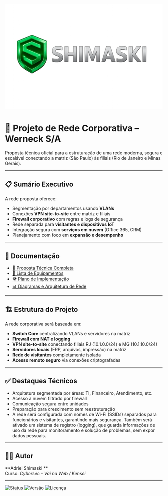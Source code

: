 

![alt text](</docs/shimaski.png>)

# 📡 Projeto de Rede Corporativa – Werneck S/A

Proposta técnica oficial para a estruturação de uma rede moderna, segura e escalável conectando a matriz (São Paulo) às filiais (Rio de Janeiro e Minas Gerais).

---

## 📋 Sumário Executivo

A rede proposta oferece:

- Segmentação por departamentos usando **VLANs**
- Conexões **VPN site-to-site** entre matriz e filiais
- **Firewall corporativo** com regras e logs de segurança
- Rede separada para **visitantes e dispositivos IoT**
- Integração segura com **serviços em nuvem** (Office 365, CRM)
- Planejamento com foco em **expansão e desempenho**

---

## 📁 Documentação

- [📄 Proposta Técnica Completa](docs/proposta-tecnica-completa.md)  
- [🧰 Lista de Equipamentos](docs/equipamentos/lista-equipamentos.md)  
- [🛠️ Plano de Implementação](docs/implementacao/plano-acao.md)  
- [📊 Diagramas e Arquitetura de Rede](docs/diagramas.md)

---

## 🏗️ Estrutura do Projeto

A rede corporativa será baseada em:

- **Switch Core** centralizando VLANs e servidores na matriz
- **Firewall com NAT e logging**
- **VPN site-to-site** conectando filiais RJ (10.1.0.0/24) e MG (10.1.10.0/24)
- **Servidores locais** (ERP, arquivos, impressão) na matriz
- **Rede de visitantes** completamente isolada
- **Acesso remoto seguro** via conexões criptografadas

---

## ✅ Destaques Técnicos

- Arquitetura segmentada por áreas: TI, Financeiro, Atendimento, etc.
- Acesso à nuvem filtrado por firewall
- Comunicação segura entre unidades
- Preparação para crescimento sem reestruturação
- A rede será configurada com nomes de Wi-Fi (SSIDs) separados para funcionários e visitantes, garantindo mais segurança.
Também será ativado um sistema de registro (logging), que guarda informações de uso da rede para monitoramento e solução de problemas, sem expor dados pessoais.
---

## 👨‍💻 Autor

**Adriel Shimaski **  
Curso: *Cybersec - Vai na Web / Kensei*

---

![Status](https://img.shields.io/badge/status-finalizado-green)
![Versão](https://img.shields.io/badge/versão-1.0-blue)
![Licença](https://img.shields.io/badge/licença-MIT-green)
